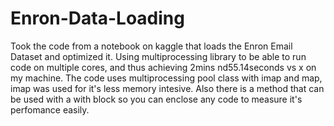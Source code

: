 # Enron-Data-Loading

Took the code from a notebook on kaggle that loads the Enron Email Dataset and optimized it. 
Using multiprocessing library to be able to run code on multiple cores,
and thus achieving 2mins nd55.14seconds vs x on my machine.
The code uses multiprocessing pool class with imap and map, imap was used for it's less memory intesive.
Also there is a method that can be used with a with block so you can enclose any code to measure it's perfomance easily.
